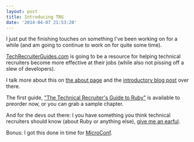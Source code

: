 ```yaml
---
layout: post
title: Introducing TRG
date: '2014-04-07 21:53:20'
---
```


I just put the finishing touches on something I've been working on for a while (and am going to continue to work on for quite some time).

[TechRecruiterGuides.com](https://www.techrecruiterguides.com) is going to be a resource for helping technical recruiters become more effective at their jobs (while also not pissing off a slew of developers).

I talk more about this on [the about page](https://www.techrecruiterguides.com/about/) and the [introductory blog post](https://www.techrecruiterguides.com/blog/welcome-to-trg/) over there.

The first guide, ["The Technical Recruiter's Guide to Ruby"](https://www.techrecruiterguides.com/products/ruby/) is available to preorder now, or you can grab a sample chapter.

And for the devs out there: I you have something you think technical recruiters should know (about Ruby or anything else), [give me an earful](mailto:chris@chrisvannoy.com).

Bonus: I got this done in time for [MicroConf](http://www.microconf.com/).